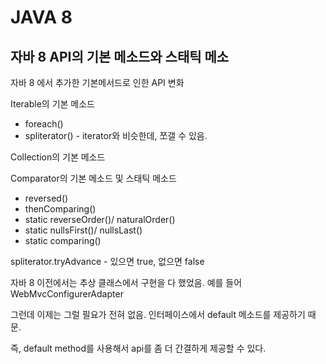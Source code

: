 # JAVA 8

## 자바 8 API의 기본 메소드와 스태틱 메소

자바 8 에서 추가한 기본메서드로 인한 API 변화

Iterable의 기본 메소드

- foreach()
- spliterator() - iterator와 비슷한데, 쪼갤 수 있음.

Collection의 기본 메소드

Comparator의 기본 메소드 및 스태틱 메소드

- reversed()
- thenComparing()
- static reverseOrder()/ naturalOrder()
- static nullsFirst()/ nullsLast()
- static comparing()

spliterator.tryAdvance - 있으면 true, 없으면 false


자바 8 이전에서는 추상 클래스에서 구현을 다 했었음. 예를 들어 WebMvcConfigurerAdapter

그런데 이제는 그럴 필요가 전혀 없음.
인터페이스에서 default 메소드를 제공하기 때문. 

즉, default method를 사용해서 api를 좀 더 간결하게 제공할 수 있다. 
